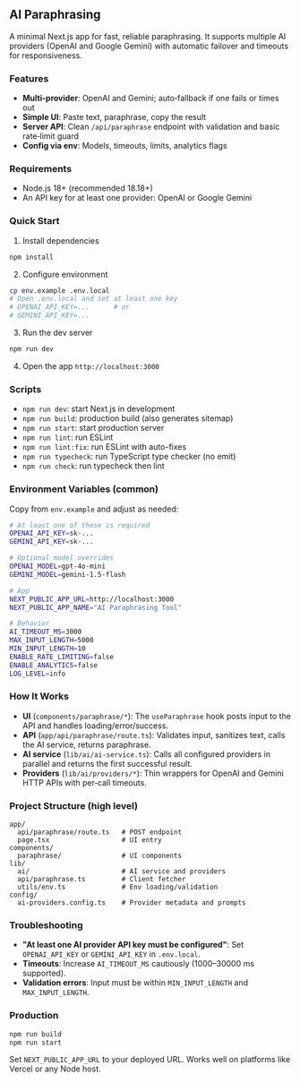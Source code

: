 ## AI Paraphrasing

A minimal Next.js app for fast, reliable paraphrasing. It supports multiple AI providers (OpenAI and Google Gemini) with automatic failover and timeouts for responsiveness.

### Features
- **Multi‑provider**: OpenAI and Gemini; auto‑fallback if one fails or times out
- **Simple UI**: Paste text, paraphrase, copy the result
- **Server API**: Clean `/api/paraphrase` endpoint with validation and basic rate‑limit guard
- **Config via env**: Models, timeouts, limits, analytics flags

### Requirements
- Node.js 18+ (recommended 18.18+)
- An API key for at least one provider: OpenAI or Google Gemini

### Quick Start
1) Install dependencies
```bash
npm install
```

2) Configure environment
```bash
cp env.example .env.local
# Open .env.local and set at least one key
# OPENAI_API_KEY=...      # or
# GEMINI_API_KEY=...
```

3) Run the dev server
```bash
npm run dev
```

4) Open the app
`http://localhost:3000`

### Scripts
- `npm run dev`: start Next.js in development
- `npm run build`: production build (also generates sitemap)
- `npm run start`: start production server
- `npm run lint`: run ESLint
- `npm run lint:fix`: run ESLint with auto-fixes
- `npm run typecheck`: run TypeScript type checker (no emit)
- `npm run check`: run typecheck then lint


### Environment Variables (common)
Copy from `env.example` and adjust as needed:
```bash
# At least one of these is required
OPENAI_API_KEY=sk-...
GEMINI_API_KEY=sk-...

# Optional model overrides
OPENAI_MODEL=gpt-4o-mini
GEMINI_MODEL=gemini-1.5-flash

# App
NEXT_PUBLIC_APP_URL=http://localhost:3000
NEXT_PUBLIC_APP_NAME="AI Paraphrasing Tool"

# Behavior
AI_TIMEOUT_MS=3000
MAX_INPUT_LENGTH=5000
MIN_INPUT_LENGTH=10
ENABLE_RATE_LIMITING=false
ENABLE_ANALYTICS=false
LOG_LEVEL=info
```

### How It Works
- **UI** (`components/paraphrase/*`): The `useParaphrase` hook posts input to the API and handles loading/error/success.
- **API** (`app/api/paraphrase/route.ts`): Validates input, sanitizes text, calls the AI service, returns paraphrase.
- **AI service** (`lib/ai/ai-service.ts`): Calls all configured providers in parallel and returns the first successful result.
- **Providers** (`lib/ai/providers/*`): Thin wrappers for OpenAI and Gemini HTTP APIs with per‑call timeouts.

### Project Structure (high level)
```text
app/
  api/paraphrase/route.ts   # POST endpoint
  page.tsx                  # UI entry
components/
  paraphrase/               # UI components
lib/
  ai/                       # AI service and providers
  api/paraphrase.ts         # Client fetcher
  utils/env.ts              # Env loading/validation
config/
  ai-providers.config.ts    # Provider metadata and prompts
```

### Troubleshooting
- **"At least one AI provider API key must be configured"**: Set `OPENAI_API_KEY` or `GEMINI_API_KEY` in `.env.local`.
- **Timeouts**: Increase `AI_TIMEOUT_MS` cautiously (1000–30000 ms supported).
- **Validation errors**: Input must be within `MIN_INPUT_LENGTH` and `MAX_INPUT_LENGTH`.

### Production
```bash
npm run build
npm run start
```
Set `NEXT_PUBLIC_APP_URL` to your deployed URL. Works well on platforms like Vercel or any Node host.


